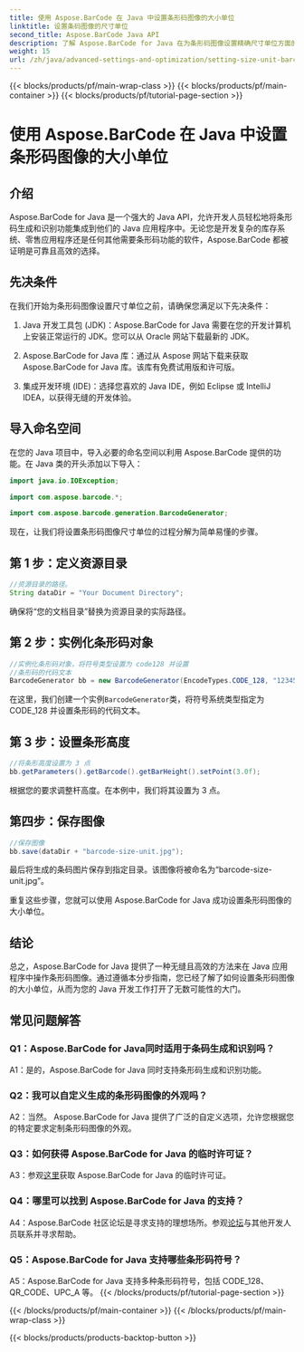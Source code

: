 ```yaml
---
title: 使用 Aspose.BarCode 在 Java 中设置条形码图像的大小单位
linktitle: 设置条码图像的尺寸单位
second_title: Aspose.BarCode Java API
description: 了解 Aspose.BarCode for Java 在为条形码图像设置精确尺寸单位方面的强大功能。轻松集成、强大的性能和无限的定制可能性。
weight: 15
url: /zh/java/advanced-settings-and-optimization/setting-size-unit-barcode-image/
---
```


{{< blocks/products/pf/main-wrap-class >}}
{{< blocks/products/pf/main-container >}}
{{< blocks/products/pf/tutorial-page-section >}}

# 使用 Aspose.BarCode 在 Java 中设置条形码图像的大小单位

## 介绍

Aspose.BarCode for Java 是一个强大的 Java API，允许开发人员轻松地将条形码生成和识别功能集成到他们的 Java 应用程序中。无论您是开发复杂的库存系统、零售应用程序还是任何其他需要条形码功能的软件，Aspose.BarCode 都被证明是可靠且高效的选择。

## 先决条件

在我们开始为条形码图像设置尺寸单位之前，请确保您满足以下先决条件：

1. Java 开发工具包 (JDK)：Aspose.BarCode for Java 需要在您的开发计算机上安装正常运行的 JDK。您可以从 Oracle 网站下载最新的 JDK。

2. Aspose.BarCode for Java 库：通过从 Aspose 网站下载来获取 Aspose.BarCode for Java 库。该库有免费试用版和许可版。

3. 集成开发环境 (IDE)：选择您喜欢的 Java IDE，例如 Eclipse 或 IntelliJ IDEA，以获得无缝的开发体验。

## 导入命名空间

在您的 Java 项目中，导入必要的命名空间以利用 Aspose.BarCode 提供的功能。在 Java 类的开头添加以下导入：

```java
import java.io.IOException;

import com.aspose.barcode.*;

import com.aspose.barcode.generation.BarcodeGenerator;
```


现在，让我们将设置条形码图像尺寸单位的过程分解为简单易懂的步骤。

## 第 1 步：定义资源目录

```java
//资源目录的路径。
String dataDir = "Your Document Directory";
```

确保将“您的文档目录”替换为资源目录的实际路径。

## 第 2 步：实例化条形码对象

```java
//实例化条形码对象，将符号类型设置为 code128 并设置
//条形码的代码文本
BarcodeGenerator bb = new BarcodeGenerator(EncodeTypes.CODE_128, "1234567");
```

在这里，我们创建一个实例`BarcodeGenerator`类，将符号系统类型指定为 CODE_128 并设置条形码的代码文本。

## 第 3 步：设置条形高度

```java
//将条形高度设置为 3 点
bb.getParameters().getBarcode().getBarHeight().setPoint(3.0f);
```

根据您的要求调整杆高度。在本例中，我们将其设置为 3 点。

## 第四步：保存图像

```java
//保存图像
bb.save(dataDir + "barcode-size-unit.jpg");
```

最后将生成的条码图片保存到指定目录。该图像将被命名为“barcode-size-unit.jpg”。

重复这些步骤，您就可以使用 Aspose.BarCode for Java 成功设置条形码图像的大小单位。

## 结论

总之，Aspose.BarCode for Java 提供了一种无缝且高效的方法来在 Java 应用程序中操作条形码图像。通过遵循本分步指南，您已经了解了如何设置条形码图像的大小单位，从而为您的 Java 开发工作打开了无数可能性的大门。

## 常见问题解答

### Q1：Aspose.BarCode for Java同时适用于条码生成和识别吗？

A1：是的，Aspose.BarCode for Java 同时支持条形码生成和识别功能。

### Q2：我可以自定义生成的条形码图像的外观吗？

A2：当然。 Aspose.BarCode for Java 提供了广泛的自定义选项，允许您根据您的特定要求定制条形码图像的外观。

### Q3：如何获得 Aspose.BarCode for Java 的临时许可证？

 A3：参观[这里](https://purchase.aspose.com/temporary-license/)获取 Aspose.BarCode for Java 的临时许可证。

### Q4：哪里可以找到 Aspose.BarCode for Java 的支持？

 A4：Aspose.BarCode 社区论坛是寻求支持的理想场所。参观[论坛](https://forum.aspose.com/c/barcode/13)与其他开发人员联系并寻求帮助。

### Q5：Aspose.BarCode for Java 支持哪些条形码符号？

A5：Aspose.BarCode for Java 支持多种条形码符号，包括 CODE_128、QR_CODE、UPC_A 等。
{{< /blocks/products/pf/tutorial-page-section >}}

{{< /blocks/products/pf/main-container >}}
{{< /blocks/products/pf/main-wrap-class >}}

{{< blocks/products/products-backtop-button >}}
